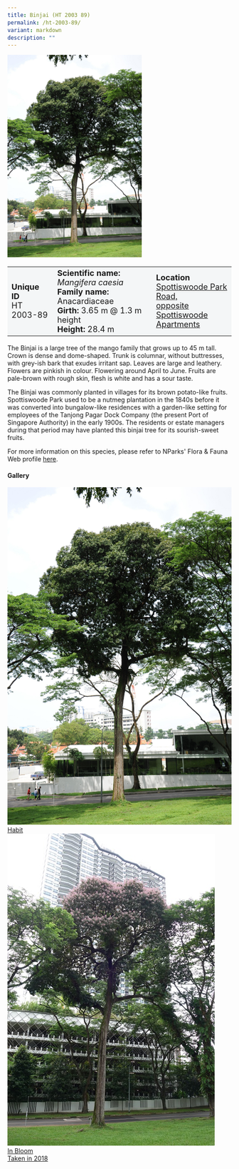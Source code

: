 ```yaml
---
title: Binjai (HT 2003 89)
permalink: /ht-2003-89/
variant: markdown
description: ""
---
```

<div class="isomer-image-wrapper">
<img style="width: 60%" src="/images/Heritage_trees_photos/mangcae_ht2003-89_habit.jpg">
</div><table style="minWidth: 100px; font-size: 18px; background: #F4F6F7">
<tbody><tr>
<td rowspan="1" colspan="1">
<strong>Unique ID</strong>
<br>HT 2003-89
</td>
<td rowspan="1" colspan="1">
	<strong>Scientific name:</strong> <em>Mangifera caesia</em>
<br><strong>Family name: </strong>Anacardiaceae
<br><strong>Girth: </strong>3.65 m @ 1.3 m height
<br><strong>Height: </strong>28.4 m
</td>
<td rowspan="1" colspan="1">
<strong>Location</strong><a href="https://www.onemap.gov.sg/?lat=1.274896000001087&amp;lng=103.83707700000437">
 <br>Spottiswoode Park Road,<br>opposite Spottiswoode<br>Apartments</a>
</td>
</tr>
</tbody>
</table>
<p>The Binjai is a large tree of the mango family that grows up to 45 m tall. Crown is dense and dome-shaped. Trunk is columnar, without buttresses, with grey-ish bark that exudes irritant sap. Leaves are large and leathery. Flowers are pinkish in colour. Flowering around April to June. Fruits are pale-brown with rough skin, flesh is white and has a sour taste.</p>
  
<p>The Binjai was commonly planted in villages for its brown potato-like fruits. Spottiswoode Park used to be a nutmeg plantation in the 1840s before it was converted into bungalow-like residences with a garden-like setting for employees of the Tanjong Pagar Dock Company (the present Port of Singapore Authority) in the early 1900s. The residents or estate managers during that period may have planted this binjai tree for its sourish-sweet fruits.</p>

<p>For more information on this species, please refer to NParks' Flora &amp; Fauna Web profile <a href="https://www.nparks.gov.sg/florafaunaweb/flora/3/0/3011">here</a>.</p>

<h4><b>Gallery</b></h4>
<div class="isomer-card-grid">
<a href="/images/Heritage_trees_photos/mangcae_ht2003-89_habit.jpg" class="isomer-card">
<div class="isomer-card-image">
<div class="isomer-image-wrapper"><img src="/images/Heritage_trees_photos/mangcae_ht2003-89_habit.jpg"></div></div>
<div class="isomer-card-body"><div class="isomer-card-title">Habit</div></div></a>
	
<a href="/images/Heritage_trees_photos/mangcae_ht2003-89_flowering.jpg" class="isomer-card">
<div class="isomer-card-image">
<div class="isomer-image-wrapper"><img src="/images/Heritage_trees_photos/mangcae_ht2003-89_flowering.jpg"></div></div>
<div class="isomer-card-body"><div class="isomer-card-title">In Bloom</div><div class="isomer-card-description">Taken in 2018</div></div></a></div>